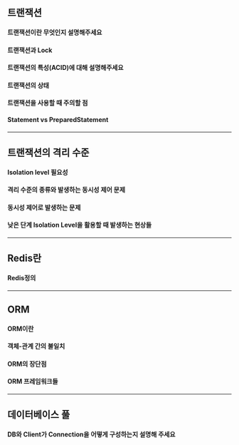 ## 트랜잭션

#### 트랜잭션이란 무엇인지 설명해주세요

#### 트랜잭션과 Lock

#### 트랜잭션의 특성(ACID)에 대해 설명해주세요

#### 트랜잭션의 상태

#### 트랜잭션을 사용할 때 주의할 점

#### Statement vs PreparedStatement

---

## 트랜잭션의 격리 수준

#### Isolation level 필요성

#### 격리 수준의 종류와 발생하는 동시성 제어 문제

#### 동시성 제어로 발생하는 문제

#### 낮은 단계 Isolation Level을 활용할 때 발생하는 현상들

---

## Redis란

#### Redis정의

---

## ORM

#### ORM이란

#### 객체-관계 간의 불일치

#### ORM의 장단점

#### ORM 프레임워크들

---

## 데이터베이스 풀

#### DB와 Client가 Connection을 어떻게 구성하는지 설명해 주세요
